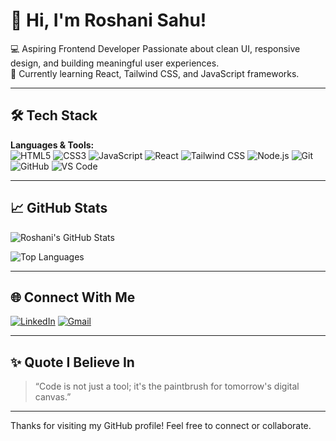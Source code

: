 # 👋 Hi, I'm Roshani Sahu!

💻 Aspiring Frontend Developer
Passionate about clean UI, responsive design, and building meaningful user experiences.  
🌱 Currently learning React, Tailwind CSS, and JavaScript frameworks.  

---

## 🛠️ Tech Stack

**Languages & Tools:**  
![HTML5](https://img.shields.io/badge/-HTML5-E34F26?style=flat&logo=html5&logoColor=white)  ![CSS3](https://img.shields.io/badge/-CSS3-1572B6?style=flat&logo=css3&logoColor=white)  ![JavaScript](https://img.shields.io/badge/-JavaScript-F7DF1E?style=flat&logo=javascript&logoColor=black)  ![React](https://img.shields.io/badge/-React-61DAFB?style=flat&logo=react&logoColor=black)  ![Tailwind CSS](https://img.shields.io/badge/-Tailwind-38B2AC?style=flat&logo=tailwind-css&logoColor=white)  ![Node.js](https://img.shields.io/badge/-Node.js-339933?style=flat&logo=node.js&logoColor=white)  ![Git](https://img.shields.io/badge/-Git-F05032?style=flat&logo=git&logoColor=white)  ![GitHub](https://img.shields.io/badge/-GitHub-181717?style=flat&logo=github&logoColor=white)  ![VS Code](https://img.shields.io/badge/-VS%20Code-007ACC?style=flat&logo=visual-studio-code&logoColor=white)

---

## 📈 GitHub Stats

![Roshani's GitHub Stats](https://github-readme-stats.vercel.app/api?username=Roshani-sahu&show_icons=true&count_private=true&theme=radical)

![Top Languages](https://github-readme-stats.vercel.app/api/top-langs/?username=Roshani-sahu&layout=compact&theme=radical)

---

## 🌐 Connect With Me

[![LinkedIn](https://img.shields.io/badge/-LinkedIn-0A66C2?style=flat&logo=linkedin&logoColor=white)](https://www.linkedin.com/in/roshani-sahu-1606b5228)  [![Gmail](https://img.shields.io/badge/-Gmail-D14836?style=flat&logo=gmail&logoColor=white)](mailto:roshani032003@gmail.com)

---

## ✨ Quote I Believe In

> “Code is not just a tool; it's the paintbrush for tomorrow's digital canvas.” 

---

Thanks for visiting my GitHub profile! Feel free to connect or collaborate.
